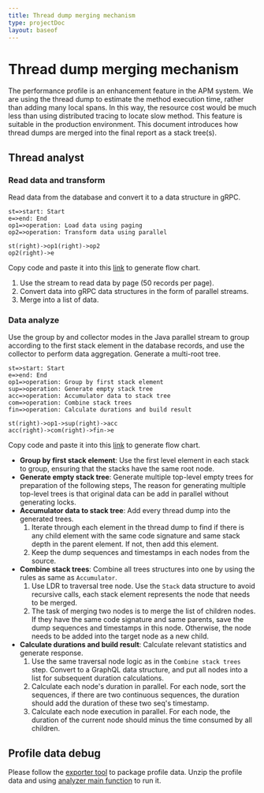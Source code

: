 ```yaml
---
title: Thread dump merging mechanism
type: projectDoc
layout: baseof
---
```

# Thread dump merging mechanism
The performance profile is an enhancement feature in the APM system. We are using the thread dump to estimate the method execution time, rather than adding many local spans. In this way, the resource cost would be much less than using distributed tracing to locate slow method. This feature is suitable in the production environment. This document introduces how thread dumps are merged into the final report as a stack tree(s).

## Thread analyst
### Read data and transform
Read data from the database and convert it to a data structure in gRPC.
```
st=>start: Start
e=>end: End
op1=>operation: Load data using paging
op2=>operation: Transform data using parallel

st(right)->op1(right)->op2
op2(right)->e
```
Copy code and paste it into this [link](http://flowchart.js.org/) to generate flow chart.
1. Use the stream to read data by page (50 records per page).
2. Convert data into gRPC data structures in the form of parallel streams.
3. Merge into a list of data.
### Data analyze
Use the group by and collector modes in the Java parallel stream to group according to the first stack element in the database records,
and use the collector to perform data aggregation. Generate a multi-root tree.
```
st=>start: Start
e=>end: End
op1=>operation: Group by first stack element
sup=>operation: Generate empty stack tree
acc=>operation: Accumulator data to stack tree
com=>operation: Combine stack trees
fin=>operation: Calculate durations and build result

st(right)->op1->sup(right)->acc
acc(right)->com(right)->fin->e
```
Copy code and paste it into this [link](http://flowchart.js.org/) to generate flow chart.
- **Group by first stack element**: Use the first level element in each stack to group, ensuring that the stacks have the same root node.
- **Generate empty stack tree**: Generate multiple top-level empty trees for preparation of the following steps, 
The reason for generating multiple top-level trees is that original data can be add in parallel without generating locks.
- **Accumulator data to stack tree**: Add every thread dump into the generated trees.
    1. Iterate through each element in the thread dump to find if there is any child element with the same code signature and same stack depth in the parent element. 
    If not, then add this element.
    2. Keep the dump sequences and timestamps in each nodes from the source.
- **Combine stack trees**: Combine all trees structures into one by using the rules as same as `Accumulator`.
    1. Use LDR to traversal tree node. Use the `Stack` data structure to avoid recursive calls, each stack element represents the node that needs to be merged.
    2. The task of merging two nodes is to merge the list of children nodes. If they have the same code signature and same parents, save the dump sequences and timestamps in this node. Otherwise, the node needs to be added into the target node as a new child.
- **Calculate durations and build result**: Calculate relevant statistics and generate response.
    1. Use the same traversal node logic as in the `Combine stack trees` step. Convert to a GraphQL data structure, and put all nodes into a list for subsequent duration calculations.
    2. Calculate each node's duration in parallel. For each node, sort the sequences, if there are two continuous sequences, the duration should add the duration of these two seq's timestamp.
    3. Calculate each node execution in parallel. For each node, the duration of the current node should minus the time consumed by all children.

## Profile data debug
Please follow the [exporter tool](backend-profile-export#export-command-line-usage) to package profile data. Unzip the profile data and using [analyzer main function](../../../oap-server/server-tools/profile-exporter/tool-profile-snapshot-bootstrap/src/test/java/org/apache/skywalking/oap/server/tool/profile/exporter/ProfileExportedAnalyze.java) to run it.